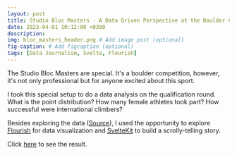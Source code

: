 ```yaml
---
layout: post
title: Studio Bloc Masters - A Data Driven Perspective at the Boulder Competition
date: 2023-04-01 10:12:00 +0300
description: 
img: bloc_masters_header.png # Add image post (optional)
fig-caption: # Add figcaption (optional)
tags: [Data Journalism, Svelte, Flourish]
---
```



The Studio Bloc Masters are special. It's a boulder competition, however, it's not only professional but for anyone excited about this sport.

I took this special setup to do a data analysis on the qualification round. What is the point distribution? How many female athletes took part? How successful were international climbers?

Besides exploring the data ([Source](https://darmstadt.studiobloc.de/events/sbm/)), I used the opportunity to explore [Flourish](https://flourish.studio/) for data visualization and [SvelteKit](https://kit.svelte.dev/) to build a scrolly-telling story.


Click [here](https://bloc-masters-scrolly.vercel.app/) to see the result.
